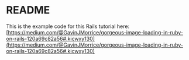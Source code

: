 # README

This is the example code for this Rails tutorial here: [https://medium.com/@GavinJMorrice/gorgeous-image-loading-in-ruby-on-rails-120a69c82a56#.kicwxy130](https://medium.com/@GavinJMorrice/gorgeous-image-loading-in-ruby-on-rails-120a69c82a56#.kicwxy130)